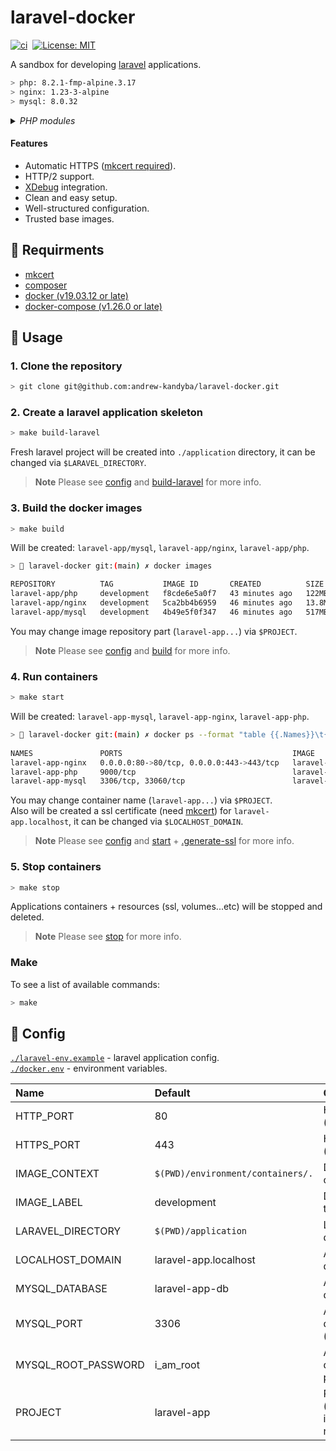 # laravel-docker
[![ci](https://github.com/andrew-kandyba/laravel-docker/actions/workflows/ci.yml/badge.svg)](https://github.com/andrew-kandyba/laravel-docker/actions/workflows/ci.yml)&nbsp; [![License: MIT](https://img.shields.io/badge/License-MIT-green.svg)](https://opensource.org/licenses/MIT)

A sandbox for developing [laravel](https://laravel.com) applications. 

```bash
> php: 8.2.1-fmp-alpine.3.17
> nginx: 1.23-3-alpine
> mysql: 8.0.32
```

<details><summary><i>PHP modules</i></summary>

```bash
> 🐼 laravel-docker git:(main) ✗ docker exec -ti laravel-app-php /usr/local/bin/php -m

[PHP Modules]
apcu
bcmath
Core
ctype
curl
date
dom
fileinfo
filter
ftp
hash
iconv
intl
json
libxml
mbstring
mysqlnd
openssl
pcntl
pcre
PDO
pdo_mysql
pdo_sqlite
Phar
posix
random
readline
Reflection
session
SimpleXML
sodium
SPL
sqlite3
standard
tokenizer
xdebug
xml
xmlreader
xmlwriter
Zend OPcache
zip
zlib

[Zend Modules]
Xdebug
Zend OPcache
```

</details>

#### Features

* Automatic HTTPS ([mkcert required]()).
* HTTP/2 support.
* [XDebug](docs/xdebug.md) integration.
* Clean and easy setup.
* Well-structured configuration.
* Trusted base images.

## :cop: Requirments
* [mkcert](https://github.com/FiloSottile/mkcert)
* [composer](https://github.com/composer/composer)
* [docker (v19.03.12 or late)](https://docs.docker.com/engine/install/ubuntu/)
* [docker-compose (v1.26.0 or late)](https://docs.docker.com/compose/install/)

## :dancer: Usage

### 1. Clone the repository
```bash
> git clone git@github.com:andrew-kandyba/laravel-docker.git
```

### 2. Create a laravel application skeleton
```bash
> make build-laravel
```
Fresh laravel project will be created into `./application` directory, it can be changed via `$LARAVEL_DIRECTORY`.

>**Note**
Please see [config](#pizza-config) and [build-laravel](https://github.com/andrew-kandyba/laravel-docker/blob/main/Makefile#L31-L35) for more info.

### 3. Build the docker images
```bash
> make build
```
Will be created: `laravel-app/mysql`, `laravel-app/nginx`, `laravel-app/php`.
```bash
> 🐼 laravel-docker git:(main) ✗ docker images                                                        

REPOSITORY          TAG           IMAGE ID       CREATED          SIZE
laravel-app/php     development   f8cde6e5a0f7   43 minutes ago   122MB
laravel-app/nginx   development   5ca2bb4b6959   46 minutes ago   13.8MB
laravel-app/mysql   development   4b49e5f0f347   46 minutes ago   517MB
```
You may change image repository part (`laravel-app...`) via `$PROJECT`.
>**Note**
Please see [config](#pizza-config) and [build](https://github.com/andrew-kandyba/laravel-docker/blob/81ae70ec6729a3aac24efaa6581bc0f7b051e2c8/Makefile#L16-L29) for more info.

### 4. Run containers
```bash
> make start
```
Will be created: `laravel-app-mysql`, `laravel-app-nginx`, `laravel-app-php`.
```bash
> 🐼 laravel-docker git:(main) ✗ docker ps --format "table {{.Names}}\t{{.Ports}}\t{{.Image}}"
      
NAMES               PORTS                                      IMAGE
laravel-app-nginx   0.0.0.0:80->80/tcp, 0.0.0.0:443->443/tcp   laravel-app/nginx:development
laravel-app-php     9000/tcp                                   laravel-app/php:development
laravel-app-mysql   3306/tcp, 33060/tcp                        laravel-app/mysql:development
```
You may change container name (`laravel-app...`) via `$PROJECT`. \
Also will be created a ssl certificate (need [mkcert](https://github.com/FiloSottile/mkcert)) for `laravel-app.localhost`, it can be changed via `$LOCALHOST_DOMAIN`.
>**Note**
Please see [config](#pizza-config) and [start](https://github.com/andrew-kandyba/laravel-docker/blob/main/Makefile#L37-L39) + [.generate-ssl](https://github.com/andrew-kandyba/laravel-docker/blob/ea072ba1f92de7db625829394764c8eac631fdcf/Makefile#L48-L51) for more info.

### 5. Stop containers
```bash
> make stop
```
Applications containers + resources (ssl, volumes...etc) will be stopped and deleted.
>**Note**
Please see [stop](https://github.com/andrew-kandyba/laravel-docker/blob/main/Makefile#L41-L43) for more info.

### Make
To see a list of available commands:
```bash
> make
```

## :pizza: Config
[`./laravel-env.example`](https://github.com/andrew-kandyba/laravel-docker/blob/main/laravel-env.example) - laravel application config. \
[`./docker.env`](https://github.com/andrew-kandyba/laravel-docker/blob/main/docker.env) - environment variables.

| Name | Default |Comment       |
|:------|:------|:------|
|  HTTP_PORT      |  80      | Host mapped port (nginx).       |
|  HTTPS_PORT      |   443     | Host mapped port (nginx).       |
|  IMAGE_CONTEXT      |   `$(PWD)/environment/containers/.`     | Docker build context     |
|  IMAGE_LABEL      |   development     | Docker build target |
|  LARAVEL_DIRECTORY      |   `$(PWD)/application`     | Laravel app directory       |
|  LOCALHOST_DOMAIN      |   laravel-app.localhost     | Application domain (mkcert)       |
|  MYSQL_DATABASE      |   laravel-app-db     | Application database (mysql)       | 
|  MYSQL_PORT      |   3306     | Application database port (mysql)       |
|  MYSQL_ROOT_PASSWORD      |   i_am_root     | Application database password (mysql)        |
|  PROJECT      |   laravel-app     | Project label (used by for images/containers naming)      |
